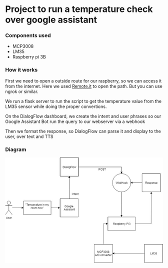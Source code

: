 # Project to run a temperature check over google assistant

### Components used

* MCP3008
* LM35
* Raspberry pi 3B

### How it works

First we need to open a outside route for our raspberry, so we can access it from the internet.
Here we used [Remote.it](https://remote.it) to open the path.
But you can use ngrok or similar.

We run a flask server to run the script to get the temperature value from the LM35
sensor while doing the proper convertions.

On the DialogFlow dashboard, we create the intent and user phrases so our Google Assistant Bot
run the query to our webserver via a webhook

Then we format the response, so DialogFlow can parse it and display to the user, over text and TTS


### Diagram

![Alt text](diagram.jpg?raw=true "Diagram")

